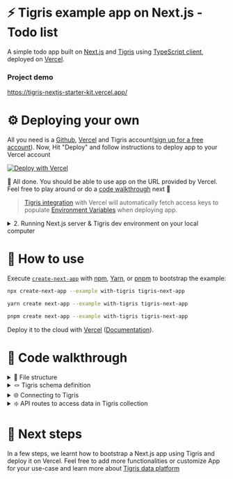 # ⚡ ️Tigris example app on Next.js - Todo list

A simple todo app built on [Next.js][next-url] and [Tigris](https://docs.tigrisdata.com/)
using [TypeScript client](https://docs.tigrisdata.com/typescript/), deployed on [Vercel][vercel-url].

### Project demo

https://tigris-nextjs-starter-kit.vercel.app/

# ⚙️ Deploying your own

All you need is a [Github](https://github.com), [Vercel][vercel-url] and Tigris
account([sign up for a free account](https://www.tigrisdata.com/nextjs#signup-form)). Now, Hit "Deploy"
and follow instructions to deploy app to your Vercel account

[![Deploy with Vercel](https://vercel.com/button)][deploy-url]

:tada: All done. You should be able to use app on the URL provided by Vercel. Feel free to play around
or do a [code walkthrough](#code-walkthrough) next :tada:

> [Tigris integration](https://vercel.com/integrations/tigris) with Vercel will automatically fetch
> access keys to populate [Environment Variables](.env.local.example) when deploying app.

<details>
<summary>2. Running Next.js server & Tigris dev environment on your local computer</summary>

## 📖 Running Next.js server & Tigris locally

### Prerequisites

1. Tigris installed on your dev computer
   1. For **macOS**: `brew install tigrisdata/tigris/tigris-cli`
   2. Other operating systems: [See installation instructions here](https://docs.tigrisdata.com/cli/installation)
2. Node.js version 16+

### Instructions

1. Clone this repo on your computer

```shell
git clone https://github.com/tigrisdata/tigris-vercel-starter
```

2. Install dependencies

```shell
cd tigris-vercel-starter
npm install
```

3. Start Tigris local development environment

```shell
tigris dev start
```

4. Run the Next.js server

```shell
npm run dev
```

> Note: This step uses a custom dev & build script to initialize Tigris collections for
> the app and requires [ts-node](https://www.npmjs.com/package/ts-node#installation) to be installed.

:tada: All done. You should be able to use app on `localhost:3000` in browser. Feel free to play
around or do a [code walk-through](#code-walkthrough) next :tada:

</details>

# 📖 How to use

Execute [`create-next-app`](https://github.com/vercel/next.js/tree/canary/packages/create-next-app) with [npm](https://docs.npmjs.com/cli/init), [Yarn](https://yarnpkg.com/lang/en/docs/cli/create/), or [pnpm](https://pnpm.io) to bootstrap the example:

```bash
npx create-next-app --example with-tigris tigris-next-app
```

```bash
yarn create next-app --example with-tigris tigris-next-app
```

```bash
pnpm create next-app --example with-tigris tigris-next-app
```

Deploy it to the cloud with [Vercel](https://vercel.com/new?utm_source=github&utm_medium=readme&utm_campaign=next-example) ([Documentation](https://nextjs.org/docs/deployment)).

# 👀 Code walkthrough

<details>
<summary> 📂 File structure</summary>

```text
├── package.json
├── lib
│   ├── tigris.ts
├── db
│   └── models
│       └── todoItems.ts
└── pages
    ├── index.tsx
    └── api
        ├── item
        │   ├── [id].ts
        └── items
            ├── index.ts
            └── search.ts
```

</details>

<details>
<summary> 🪢 Tigris schema definition</summary>

[db/models/todoItems.ts](db/models/todoItems.ts) - The to-do list app has a single collection
`todoItems` that stores the to-do items. The Collection gets automatically provisioned by the
[setup script](scripts/setup.ts).

</details>

<details>
<summary> 🌐 Connecting to Tigris</summary>

[lib/tigris.ts](lib/tigris.ts) - Loads the environment variables you specified previously in creating a Vercel project
section and uses them to configure the Tigris client.

</details>

<details>
<summary> ❇️ API routes to access data in Tigris collection</summary>

All the Next.js API routes are defined under `pages/api/`. We have three files exposing endpoints:

#### [`pages/api/items/index.ts`](pages/api/items/index.ts)

- `GET /api/items` to get an array of to-do items as Array<TodoItem>
- `POST /api/items` to add an item to the list

#### [`/pages/api/items/search.ts`](/pages/api/items/search.ts)

- `GET /api/items/search?q=query` to find and return items matching the given query

#### [`pages/api/item/[id].ts`](pages/api/item/[id].ts)

- `GET /api/item/{id}` to fetch an item
- `PUT /api/item/{id}` to update the given item
- `DELETE /api/item/[id]` to delete an item

</details>

# 🚀 Next steps

In a few steps, we learnt how to bootstrap a Next.js app using Tigris and deploy it on Vercel. Feel
free to add more functionalities or customize App for your use-case and learn more about
[Tigris data platform](https://docs.tigrisdata.com/overview/)

<!-- MARKDOWN LINKS & IMAGES -->

[typescript]: https://img.shields.io/badge/TypeScript-007ACC?style=for-the-badge&logo=typescript&logoColor=white
[typescript-url]: https://www.typescriptlang.org/
[vercel]: https://img.shields.io/badge/vercel-F22F46?style=for-the-badge&logo=vercel&logoColor=white
[vercel-url]: https://vercel.com/
[deploy-url]: https://vercel.com/new/clone?repository-url=https%3A%2F%2Fgithub.com%2Ftigrisdata%2Ftigris-vercel-starter&project-name=todo-list-app-tigris&repo-name=todo-list-webapp-tigris&demo-title=My%20To-do%20list%20webapp&demo-description=A%20To-do%20list%20webapp%20using%20NextJS%20and%20Tigris&integration-ids=oac_Orjx197uMuJobdSaEpVv2Zn8
[next.js]: https://img.shields.io/badge/next.js-000000?style=for-the-badge&logo=nextdotjs&logoColor=white
[next-url]: https://nextjs.org/
